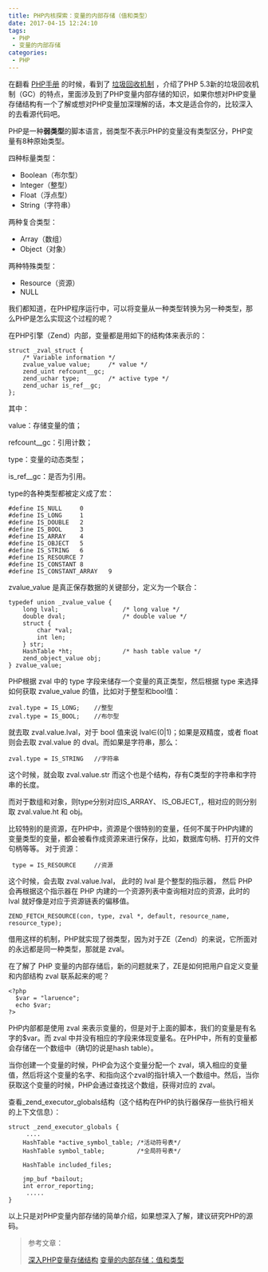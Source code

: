 ```yaml
---
title: PHP内核探索：变量的内部存储（值和类型）
date: 2017-04-15 12:24:10
tags:
 - PHP
 - 变量的内部存储
categories:
 - PHP
---
```


在翻看  [PHP手册](http://php.net/docs.php)  的时候，看到了  [垃圾回收机制](http://php.net/manual/zh/features.gc.php)  ，介绍了PHP 5.3新的垃圾回收机制（GC）的特点，里面涉及到了PHP变量内部存储的知识，如果你想对PHP变量存储结构有一个了解或想对PHP变量加深理解的话，本文是适合你的，比较深入的去看源代码吧。

PHP是一种**弱类型**的脚本语言，弱类型不表示PHP的变量没有类型区分，PHP变量有8种原始类型。

四种标量类型：

- Boolean（布尔型）
- Integer（整型）
- Float（浮点型）
- String（字符串）

两种复合类型：

- Array（数组）
- Object（对象）

两种特殊类型：

- Resource（资源）
- NULL

我们都知道，在PHP程序运行中，可以将变量从一种类型转换为另一种类型，那么PHP是怎么实现这个过程的呢？

在PHP引擎（Zend）内部，变量都是用如下的结构体来表示的：

```
struct _zval_struct {  
    /* Variable information */  
    zvalue_value value;     /* value */  
    zend_uint refcount__gc;  
    zend_uchar type;    	/* active type */  
    zend_uchar is_ref__gc;  
};
```

其中：

value：存储变量的值；

refcount__gc：引用计数；

type：变量的动态类型；

is_ref__gc：是否为引用。

type的各种类型都被定义成了宏：

```
#define IS_NULL     0  
#define IS_LONG     1  
#define IS_DOUBLE   2  
#define IS_BOOL     3  
#define IS_ARRAY    4  
#define IS_OBJECT   5  
#define IS_STRING   6  
#define IS_RESOURCE 7  
#define IS_CONSTANT 8  
#define IS_CONSTANT_ARRAY   9  
```

zvalue_value 是真正保存数据的关键部分，定义为一个联合：

```
typedef union _zvalue_value {  
    long lval;                  /* long value */  
    double dval;                /* double value */  
    struct {  
        char *val;  
        int len;  
    } str;  
    HashTable *ht;              /* hash table value */  
    zend_object_value obj;  
} zvalue_value;  
```

PHP根据 zval 中的 type 字段来储存一个变量的真正类型，然后根据 type 来选择如何获取 zvalue_value 的值，比如对于整型和bool值：

```
zval.type = IS_LONG;	//整型
zval.type = IS_BOOL;	//布尔型
```

就去取 zval.value.lval，对于 bool 值来说 lval∈(0|1)；如果是双精度，或者 float 则会去取 zval.value 的 dval。而如果是字符串，那么：

```
zval.type = IS_STRING	//字符串
```

这个时候，就会取 zval.value.str 而这个也是个结构，存有C类型的字符串和字符串的长度。

而对于数组和对象，则type分别对应IS_ARRAY、 IS_OBJECT,，相对应的则分别取 zval.value.ht 和 obj。

比较特别的是资源，在PHP中，资源是个很特别的变量，任何不属于PHP内建的变量类型的变量，都会被看作成资源来进行保存，比如，数据库句柄、打开的文件句柄等等。 对于资源：

```
 type = IS_RESOURCE		//资源
```

这个时候，会去取 zval.value.lval， 此时的 lval 是个整型的指示器， 然后 PHP 会再根据这个指示器在 PHP 内建的一个资源列表中查询相对应的资源，此时的 lval 就好像是对应于资源链表的偏移值。

```
ZEND_FETCH_RESOURCE(con, type, zval *, default, resource_name, resource_type);
```

借用这样的机制，PHP就实现了弱类型，因为对于ZE（Zend）的来说，它所面对的永远都是同一种类型，那就是 zval。

在了解了 PHP 变量的内部存储后，新的问题就来了，ZE是如何把用户自定义变量和内部结构 zval 联系起来的呢？

```
<?php
  $var = "laruence";
  echo $var;
?>
```

PHP内部都是使用 zval 来表示变量的，但是对于上面的脚本，我们的变量是有名字的\$var。而 zval 中并没有相应的字段来体现变量名。在PHP中，所有的变量都会存储在一个数组中（确切的说是hash table）。

当你创建一个变量的时候，PHP会为这个变量分配一个 zval，填入相应的变量值，然后将这个变量的名字、和指向这个zval的指针填入一个数组中。然后，当你获取这个变量的时候，PHP会通过查找这个数组，获得对应的 zval。

查看_zend_executor_globals结构（这个结构在PHP的执行器保存一些执行相关的上下文信息）：

```
struct _zend_executor_globals {
     ....
    HashTable *active_symbol_table;	/*活动符号表*/
    HashTable symbol_table;     	/*全局符号表*/
 
    HashTable included_files;   
 
    jmp_buf *bailout;
    int error_reporting;
     .....
}
```

以上只是对PHP变量内部存储的简单介绍，如果想深入了解，建议研究PHP的源码。



> 参考文章：
>
> [深入PHP变量存储结构](http://blog.csdn.net/wenzhou1219/article/details/16832067)  [变量的内部存储：值和类型](http://blog.csdn.net/phpkernel/article/details/5718003)

